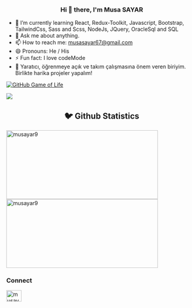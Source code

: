 <h3 align="center"> Hi 👋 there, I'm Musa SAYAR</a></h3>

- 🌱 I’m currently learning React, Redux-Toolkit, Javascript, Bootstrap, TailwindCss, Sass and Scss, NodeJs, JQuery, OracleSql and SQL
- 💬 Ask me about anything.
- 📫 How to reach me: musasayar67@gmail.com
- 😄 Pronouns: He / His
- ⚡ Fun fact: I love codeMode
- 🌟 Yaratıcı, öğrenmeye açık ve takım çalışmasına önem veren biriyim. Birlikte harika projeler yapalım!

[![GitHub Game of Life](https://github4life.herokuapp.com/musayar9.gif?z=6)](https://github4life.herokuapp.com/musayar9)

![](https://komarev.com/ghpvc/?username=musayar9&color=dc143c)

<p>
<h2 align="center">🐦 Github Statistics </h2>
</p>
<p><img height="182" width ="400" src="https://github-readme-stats.vercel.app/api?username=musayar9&show_icons=true&theme=onedark" alt="musayar9" /> <img height="182" width ="400"  src="https://github-readme-stats.vercel.app/api/top-langs/?username=musayar9&layout=compact&show_icons=true&theme=onedark" alt="musayar9"/> 
</p>

<h3>Connect</h3>
 <p align="center">
  <samp>
<p align="left">
<a href="https://linkedin.com/in/musasayar" target="blank"><img align="center" src="https://cdn.jsdelivr.net/npm/simple-icons@3.0.1/icons/linkedin.svg" alt="musayar9" height="30" width="40" /></a>
  </samp>
  <br>
 </p>
